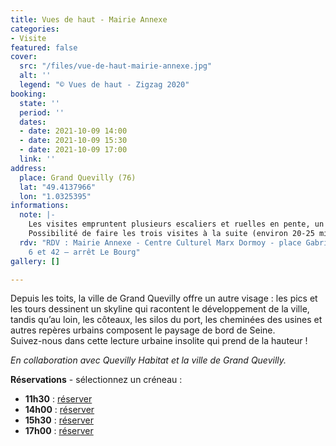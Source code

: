 ```yaml
---
title: Vues de haut - Mairie Annexe
categories:
- Visite
featured: false
cover:
  src: "/files/vue-de-haut-mairie-annexe.jpg"
  alt: ''
  legend: "© Vues de haut - Zigzag 2020"
booking:
  state: ''
  period: ''
  dates:
  - date: 2021-10-09 14:00
  - date: 2021-10-09 15:30
  - date: 2021-10-09 17:00
  link: ''
address:
  place: Grand Quevilly (76)
  lat: "49.4137966"
  lon: "1.0325395"
informations:
  note: |-
    Les visites empruntent plusieurs escaliers et ruelles en pente, un minimum de forme physique est demandé. Durée 30 à 40 minutes par visite.
    Possibilité de faire les trois visites à la suite (environ 20-25 minutes de marches entre chaque site).
  rdv: "RDV : Mairie Annexe - Centre Culturel Marx Dormoy - place Gabriel Péri. \nBus
    6 et 42 – arrêt Le Bourg"
gallery: []

---
```

Depuis les toits, la ville de Grand Quevilly offre un autre visage : les pics et les tours dessinent un skyline qui racontent le développement de la ville, tandis qu’au loin, les côteaux, les silos du port, les cheminées des usines et autres repères urbains composent le paysage de bord de Seine.  
Suivez-nous dans cette lecture urbaine insolite qui prend de la hauteur !

_En collaboration avec Quevilly Habitat et la ville de Grand Quevilly._

**Réservations** - sélectionnez un créneau :

* **11h30** : [réserver](https://www.helloasso.com/associations/maison-de-l-architecture-de-normandie-le-forum/evenements/vues-de-haut-mairie-annexe-11h30)
* **14h00** : [réserver](https://www.helloasso.com/associations/maison-de-l-architecture-de-normandie-le-forum/evenements/vues-de-haut-mairie-annexe-14h00 )
* **15h30** : [réserver](https://www.helloasso.com/associations/maison-de-l-architecture-de-normandie-le-forum/evenements/vues-de-haut-mairie-annexe-15h30)
* **17h00** : [réserver](https://www.helloasso.com/associations/maison-de-l-architecture-de-normandie-le-forum/evenements/vues-de-haut-mairie-annexe-17h00)